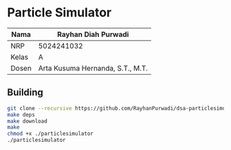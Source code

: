 # Particle Simulator

Nama | Rayhan Diah Purwadi
-- | --
NRP | 5024241032
Kelas | A
Dosen | Arta Kusuma Hernanda, S.T., M.T.

## Building

```sh
git clone --recursive https://github.com/RayhanPurwadi/dsa-particlesimulator
make deps
make download
make
chmod +x ./particlesimulator
./particlesimulator
```